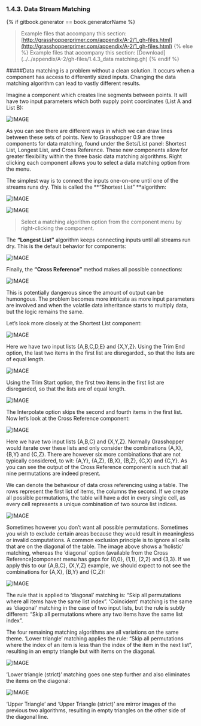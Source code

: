 ### 1.4.3. Data Stream Matching
{% if gitbook.generator == book.generatorName %}
>Example files that accompany this section: [http://grasshopperprimer.com/appendix/A-2/1_gh-files.html](http://grasshopperprimer.com/appendix/A-2/1_gh-files.html)
{% else %}
>Example files that accompany this section: [Download](../../appendix/A-2/gh-files/1.4.3_data matching.gh)
{% endif %}

#####Data matching is a problem without a clean solution. It occurs when a component has access to differently sized inputs. Changing the data matching algorithm can lead to vastly different results.

Imagine a component which creates line segments between points. It will have two input parameters which both supply point coordinates (List A and List B):

![IMAGE](images/1-4-3/1-4-3_001-blank-connection.png)

As you can see there are different ways in which we can draw lines between these sets of points. New to Grasshopper 0.9 are three components for data matching, found under the Sets/List panel: Shortest List, Longest List, and Cross Reference. These new components allow for greater flexibility within the three basic data matching algorithms. Right clicking each component allows you to select a data matching option from the menu.

The simplest way is to connect the inputs one-on-one until one of the streams runs dry. This is called the **“Shortest List” **algorithm:

![IMAGE](images/1-4-3/1-4-3_002-shortest-list.png)

![IMAGE](images/1-4-3/1-4-3_003-matching-algorithm.png)
>Select a matching algorithm option from the component menu by right-clicking the component.

The **“Longest List”** algorithm keeps connecting inputs until all streams run dry. This is the default behavior for components:

![IMAGE](images/1-4-3/1-4-3_004-longest-list.png)

Finally, the **“Cross Reference”** method makes all possible connections:

![IMAGE](images/1-4-3/1-4-3_005-cross-reference.png)

This is potentially dangerous since the amount of output can be humongous. The problem becomes more intricate as more input parameters are involved and when the volatile data inheritance starts to multiply data, but the logic remains the same.

Let’s look more closely at the Shortest List component:

![IMAGE](images/1-4-3/1-4-3_006-trim-end.png)

Here we have two input lists {A,B,C,D,E} and {X,Y,Z}. Using the Trim End option, the last two items in the first list are disregarded., so that the lists are of equal length.

![IMAGE](images/1-4-3/1-4-3_007-trim-start.png)

Using the Trim Start option, the first two items in the first list are disregarded, so that the lists are of equal length.

![IMAGE](images/1-4-3/1-4-3_008-interpolate.png)

The Interpolate option skips the second and fourth items in the first list. Now let’s look at the Cross Reference component:

![IMAGE](images/1-4-3/1-4-3_009-holistic.png)

Here we have two input lists {A,B,C} and {X,Y,Z}. Normally Grasshopper would iterate over these lists and only consider the combinations {A,X}, {B,Y} and {C,Z}. There are however six more combinations that are not typically considered, to wit: {A,Y}, {A,Z}, {B,X}, {B,Z}, {C,X} and {C,Y}. As you can see the output of the Cross Reference component is such that all nine permutations are indeed present.

We can denote the behaviour of data cross referencing using a table. The
rows represent the first list of items, the columns the second. If we create all possible permutations, the table will have a dot in every single cell, as every cell represents a unique combination of two source list indices.

![IMAGE](images/1-4-3/1-4-3_010-cross-reference-table.png)

Sometimes however you don’t want all possible permutations. Sometimes you
wish to exclude certain areas because they would result in meaningless or invalid computations. A common exclusion principle is to ignore all cells that are on the diagonal of the table. The image above shows a ‘holistic’ matching, whereas the ‘diagonal’ option (available from the Cross Reference]component menu has gaps for {0,0}, {1,1}, {2,2} and {3,3}.
If we apply this to our {A,B,C}, {X,Y,Z} example, we should expect to not see the combinations for {A,X}, {B,Y} and {C,Z}:

![IMAGE](images/1-4-3/1-4-3_011-diagonal.png)

The rule that is applied to ‘diagonal’ matching is: “Skip all permutations where all items have the same list index”. ‘Coincident’ matching is the same as ‘diagonal’ matching in the case of two input lists, but the rule is subtly different: “Skip all permutations where any two items have the same list index”.

The four remaining matching algorithms are all variations on the same theme. ‘Lower triangle’ matching applies the rule: “Skip all permutations where the index of an item is less than the index of the item in the next list”, resulting in an empty triangle but with items on the diagonal.

![IMAGE](images/1-4-3/1-4-3_012-lower.png)

‘Lower triangle (strict)’ matching goes one step further and also eliminates the items on the diagonal:

![IMAGE](images/1-4-3/1-4-3_013-lower-strict.png)

‘Upper Triangle’ and ‘Upper Triangle (strict)’ are mirror images of the previous two algorithms, resulting in empty triangles on the other side of the diagonal line.
